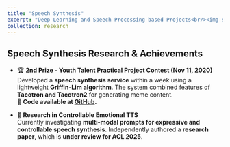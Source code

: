 ```yaml
---
title: "Speech Synthesis"
excerpt: "Deep Learning and Speech Processing based Projects<br/><img src='/images/emotion_module.png'>"
collection: research
---
```



## Speech Synthesis Research & Achievements
- 🏆 **2nd Prize - Youth Talent Practical Project Contest (Nov 11, 2020)**  
  Developed a **speech synthesis service** within a week using a lightweight **Griffin-Lim algorithm**. The system combined features of **Tacotron and Tacotron2** for generating meme content.  
  🔗 **Code available at [GitHub](https://github.com/jyshin0926/KoreanTTS).**

- 📄 **Research in Controllable Emotional TTS**  
  Currently investigating **multi-modal prompts for expressive and controllable speech synthesis**. Independently authored a **research paper**, which is **under review for ACL 2025**.

